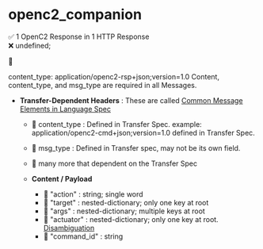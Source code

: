 # openc2_companion


&#x2705; 1 OpenC2 Response in 1 HTTP Response     
&#x274C; undefined;
 
:triangular_flag_on_post:

content_type: application/openc2-rsp+json;version=1.0
Content, content_type, and msg_type are required in all Messages.
 

* **Transfer-Dependent Headers** : These are called [Common Message Elements in Language Spec](https://docs.oasis-open.org/openc2/oc2ls/v1.0/cs02/oc2ls-v1.0-cs02.html#32-message)
  * :small_red_triangle_down: content_type : Defined in Transfer Spec. example: application/openc2-cmd+json;version=1.0 defined in Transfer Spec.
  * :small_red_triangle_down: msg_type : Defined in Transfer spec, may not be its own field.
  * :small_blue_diamond: many more that dependent on the Transfer Spec
 
  * **Content / Payload**
    * :small_red_triangle_down: "action" : string; single word
    * :small_red_triangle_down: "target" : nested-dictionary; only one key at root
    * :small_blue_diamond: "args"  : nested-dictionary; multiple keys at root
    * :small_blue_diamond: "actuator" : nested-dictionary; only one key at root. [Disambiguation](/disambiguation/actuator.md)
    * :small_blue_diamond: "command_id" : string
